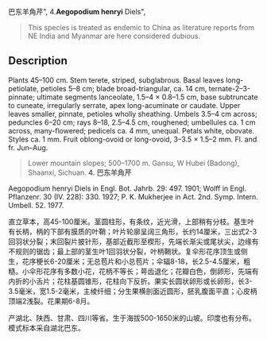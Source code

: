 巴东羊角芹",
4.**Aegopodium henryi** Diels",

> This species is treated as endemic to China as literature reports from NE India and Myanmar are here considered dubious.

## Description
Plants 45–100 cm. Stem terete, striped, subglabrous. Basal leaves long-petiolate, petioles 5–8 cm; blade broad-triangular, ca. 14 cm, ternate-2–3-pinnate; ultimate segments lanceolate, 1.5–4 × 0.8–1.5 cm, base subtruncate to cuneate, irregularly serrate, apex long-acuminate or caudate. Upper leaves smaller, pinnate, petioles wholly sheathing. Umbels 3.5–4 cm across; peduncles 6–20 cm; rays 8–18, 2.5–4.5 cm, roughened; umbellules ca. 1 cm across, many-flowered; pedicels ca. 4 mm, unequal. Petals white, obovate. Styles ca. 1 mm. Fruit oblong-ovoid or long-ovoid, 3–3.5 × 1.5–2 mm. Fl. and fr. Jun–Aug.

> Lower mountain slopes; 500–1700 m. Gansu, W Hubei (Badong), Shaanxi, Sichuan.
**4. 巴东羊角芹**

Aegopodium henryi Diels in Engl. Bot. Jahrb. 29: 497. 1901; Wolff in Engl. Pflanzenr. 30 (IV. 228): 330. 1927; P. K. Mukherjee in Act. 2nd. Symp. Intern. Umbell. 52. 1977.

直立草本，高45-100厘米。茎圆柱形，有条纹，近光滑，上部稍有分枝。基生叶有长柄，柄的下部有膜质的叶鞘；叶片轮廓呈阔三角形，长约14厘米，三出式2-3回羽状分裂；末回裂片披针形，基部近截形至楔形，先端长渐尖或尾状尖，边缘有不规则的锯齿；最上部的茎生叶1回羽状分裂，叶柄鞘状。复伞形花序顶生或侧生，花序梗长6-20厘米；无总苞片和小总苞片；伞辐8-18，长2.5-4.5厘米，粗糙。小伞形花序有多数小花，花柄不等长；萼齿退化；花瓣白色，倒卵形，先端有内折的小舌片；花柱基圆锥形，花柱向下反折。果实长圆状卵形或长卵形，长3-3.5毫米，宽1.5-2毫米，主棱纤细；分生果横剖面近圆形，胚乳腹面平直；心皮柄顶端2浅裂。花果期6-8月。

产湖北、陕西、甘肃、四川等省。生于海拔500-1650米的山坡。印度也有分布。模式标本采自湖北巴东。
